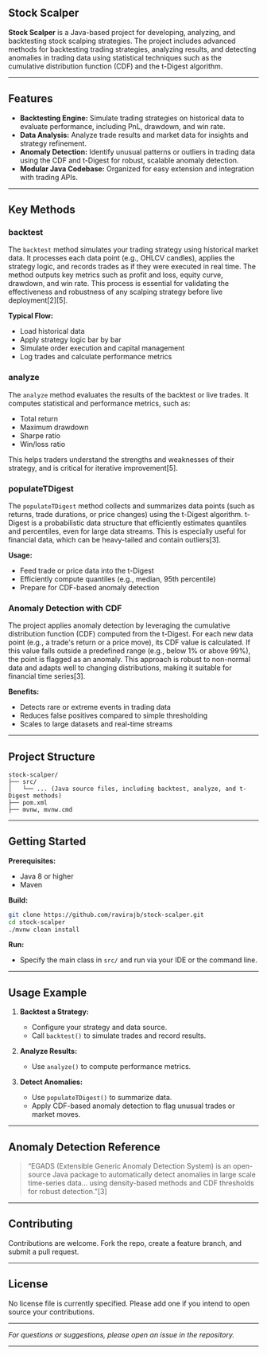 ## Stock Scalper

**Stock Scalper** is a Java-based project for developing, analyzing, and backtesting stock scalping strategies. The project includes advanced methods for backtesting trading strategies, analyzing results, and detecting anomalies in trading data using statistical techniques such as the cumulative distribution function (CDF) and the t-Digest algorithm.

---

## Features

- **Backtesting Engine:** Simulate trading strategies on historical data to evaluate performance, including PnL, drawdown, and win rate.
- **Data Analysis:** Analyze trade results and market data for insights and strategy refinement.
- **Anomaly Detection:** Identify unusual patterns or outliers in trading data using the CDF and t-Digest for robust, scalable anomaly detection.
- **Modular Java Codebase:** Organized for easy extension and integration with trading APIs.

---

## Key Methods

### **backtest**

The `backtest` method simulates your trading strategy using historical market data. It processes each data point (e.g., OHLCV candles), applies the strategy logic, and records trades as if they were executed in real time. The method outputs key metrics such as profit and loss, equity curve, drawdown, and win rate. This process is essential for validating the effectiveness and robustness of any scalping strategy before live deployment[2][5].

**Typical Flow:**
- Load historical data
- Apply strategy logic bar by bar
- Simulate order execution and capital management
- Log trades and calculate performance metrics

### **analyze**

The `analyze` method evaluates the results of the backtest or live trades. It computes statistical and performance metrics, such as:
- Total return
- Maximum drawdown
- Sharpe ratio
- Win/loss ratio

This helps traders understand the strengths and weaknesses of their strategy, and is critical for iterative improvement[5].

### **populateTDigest**

The `populateTDigest` method collects and summarizes data points (such as returns, trade durations, or price changes) using the t-Digest algorithm. t-Digest is a probabilistic data structure that efficiently estimates quantiles and percentiles, even for large data streams. This is especially useful for financial data, which can be heavy-tailed and contain outliers[3].

**Usage:**
- Feed trade or price data into the t-Digest
- Efficiently compute quantiles (e.g., median, 95th percentile)
- Prepare for CDF-based anomaly detection

### **Anomaly Detection with CDF**

The project applies anomaly detection by leveraging the cumulative distribution function (CDF) computed from the t-Digest. For each new data point (e.g., a trade's return or a price move), its CDF value is calculated. If this value falls outside a predefined range (e.g., below 1% or above 99%), the point is flagged as an anomaly. This approach is robust to non-normal data and adapts well to changing distributions, making it suitable for financial time series[3].

**Benefits:**
- Detects rare or extreme events in trading data
- Reduces false positives compared to simple thresholding
- Scales to large datasets and real-time streams

---

## Project Structure

```
stock-scalper/
├── src/
│   └── ... (Java source files, including backtest, analyze, and t-Digest methods)
├── pom.xml
├── mvnw, mvnw.cmd
```

---

## Getting Started

**Prerequisites:**
- Java 8 or higher
- Maven

**Build:**
```sh
git clone https://github.com/ravirajb/stock-scalper.git
cd stock-scalper
./mvnw clean install
```

**Run:**
- Specify the main class in `src/` and run via your IDE or the command line.

---

## Usage Example

1. **Backtest a Strategy:**
   - Configure your strategy and data source.
   - Call `backtest()` to simulate trades and record results.

2. **Analyze Results:**
   - Use `analyze()` to compute performance metrics.

3. **Detect Anomalies:**
   - Use `populateTDigest()` to summarize data.
   - Apply CDF-based anomaly detection to flag unusual trades or market moves.

---

## Anomaly Detection Reference

> “EGADS (Extensible Generic Anomaly Detection System) is an open-source Java package to automatically detect anomalies in large scale time-series data... using density-based methods and CDF thresholds for robust detection.”[3]

---

## Contributing

Contributions are welcome. Fork the repo, create a feature branch, and submit a pull request.

---

## License

No license file is currently specified. Please add one if you intend to open source your contributions.

---

*For questions or suggestions, please open an issue in the repository.*

---
